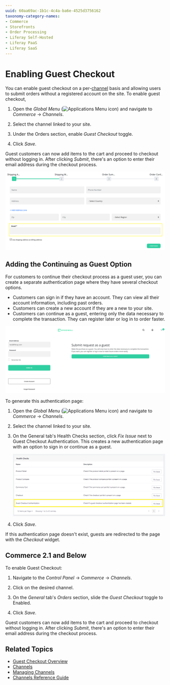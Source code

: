 ```yaml
---
uuid: 60aa69ac-1b1c-4c4a-ba6e-4525d3756162
taxonomy-category-names:
- Commerce
- Storefronts
- Order Processing
- Liferay Self-Hosted
- Liferay PaaS
- Liferay SaaS
---
```

# Enabling Guest Checkout

You can enable guest checkout on a per-[channel](./channels.md) basis and allowing users to submit orders without a registered account on the site. To enable guest checkout,

1. Open the _Global Menu_ (![Applications Menu icon](../../images/icon-applications-menu.png)) and navigate to _Commerce_ &rarr; _Channels_.

1. Select the channel linked to your site.

1. Under the Orders section, enable _Guest Checkout_ toggle.

1. Click _Save_.

Guest customers can now add items to the cart and proceed to checkout without logging in. After clicking _Submit_, there's an option to enter their email address during the checkout process.

![The email address field appears in the initial checkout process.](./enabling-guest-checkout/images/01.png)

## Adding the Continuing as Guest Option

For customers to continue their checkout process as a guest user, you can create a separate authentication page where they have several checkout options.

* Customers can sign in if they have an account. They can view all their account information, including past orders.
* Customers can create a new account if they are a new to your site.
* Customers can continue as a guest, entering only the data necessary to complete the transaction. They can register later or log in to order faster.

![Customers have the choice to sign in or continue as a guest.](./enabling-guest-checkout/images/02.png)

To generate this authentication page:

1. Open the _Global Menu_ (![Applications Menu icon](../../images/icon-applications-menu.png)) and navigate to _Commerce_ &rarr; _Channels_.

1. Select the channel linked to your site.

1. On the General tab's Health Checks section, click _Fix Issue_ next to Guest Checkout Authentication. This creates a new authentication page with an option to sign in or continue as a guest.

    ![Run the health check to add the guest authentication page.](./enabling-guest-checkout/images/03.png)

1. Click _Save_.

If this authentication page doesn't exist, guests are redirected to the page with the _Checkout_ widget.

## Commerce 2.1 and Below

To enable Guest Checkout:

1. Navigate to the _Control Panel_ &rarr; _Commerce_ &rarr; _Channels_.

1. Click on the desired channel.

1. On the _General_ tab's _Orders_ section, slide the _Guest Checkout_ toggle to Enabled.

1. Click _Save_.

Guest customers can now add items to the cart and proceed to checkout without logging in. After clicking _Submit_, there's an option to enter their email address during the checkout process.

## Related Topics

* [Guest Checkout Overview](./guest-checkout-overview.md)
* [Channels](../../store-management/channels.md)
* [Managing Channels](../../store-management/channels/managing-channels.md)
* [Channels Reference Guide](../../store-management/channels/channels-reference-guide.md)
